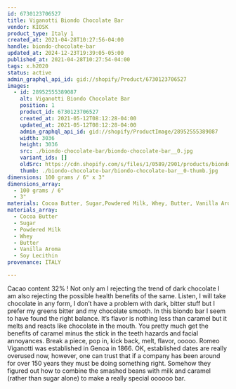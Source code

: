 ```yaml
---
id: 6730123706527
title: Viganotti Biondo Chocolate Bar
vendor: KIOSK
product_type: Italy 1
created_at: 2021-04-28T10:27:56-04:00
handle: biondo-chocolate-bar
updated_at: 2024-12-23T19:39:05-05:00
published_at: 2021-04-28T10:27:54-04:00
tags: x.h2020
status: active
admin_graphql_api_id: gid://shopify/Product/6730123706527
images:
  - id: 28952555389087
    alt: Viganotti Biondo Chocolate Bar
    position: 1
    product_id: 6730123706527
    created_at: 2021-05-12T08:12:28-04:00
    updated_at: 2021-05-12T08:12:28-04:00
    admin_graphql_api_id: gid://shopify/ProductImage/28952555389087
    width: 3036
    height: 3036
    src: ./biondo-chocolate-bar/biondo-chocolate-bar__0.jpg
    variant_ids: []
    oldSrc: https://cdn.shopify.com/s/files/1/0589/2901/products/biondo1_9fa0e7c1-ad83-4d7d-a9c6-4cdeea271bc1.jpg?v=1620821548
    thumb: ./biondo-chocolate-bar/biondo-chocolate-bar__0-thumb.jpg
dimensions: 100 grams / 6" x 3"
dimensions_array:
  - 100 grams / 6"
  - 3"
materials: Cocoa Butter, Sugar,Powdered Milk, Whey, Butter, Vanilla Aroma, Soy Lecithin
materials_array:
  - Cocoa Butter
  - Sugar
  - Powdered Milk
  - Whey
  - Butter
  - Vanilla Aroma
  - Soy Lecithin
provenance: ITALY

---
```


Cacao content 32% ! Not only am I rejecting the trend of dark chocolate I am also rejecting the possible health benefits of the same. Listen, I will take chocolate in any form, I don’t have a problem with dark, bitter stuff but I prefer my greens bitter and my chocolate smooth. In this biondo bar I seem to have found the right balance. It’s flavor is nothing less than caramel but it melts and reacts like chocolate in the mouth. You pretty much get the benefits of caramel minus the stick in the teeth hazards and facial annoyances. Break a piece, pop in, kick back, melt, flavor, ooooo. Romeo Viganotti was established in Genoa in 1866. OK, established dates are really overused now, however, one can trust that if a company has been around for over 150 years they must be doing something right. Somehow they figured out how to combine the smashed beans with milk and caramel (rather than sugar alone) to make a really special oooooo bar.
